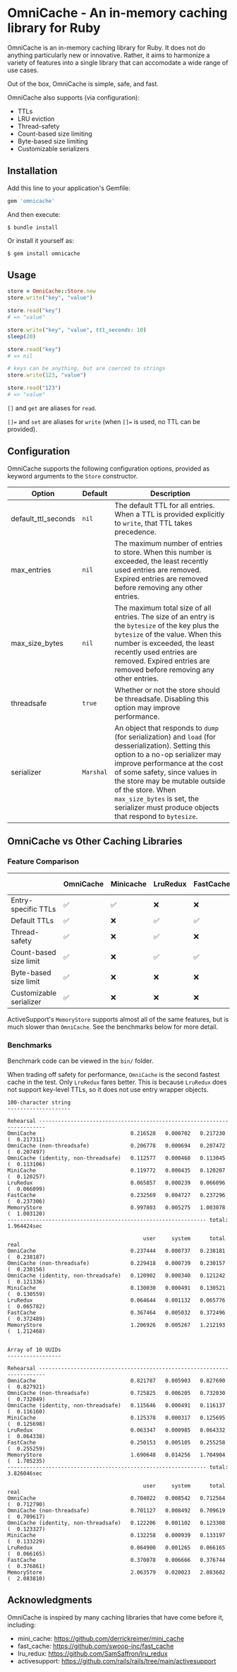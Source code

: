 # OmniCache - An in-memory caching library for Ruby

OmniCache is an in-memory caching library for Ruby. It does not do anything particularly
new or innovative. Rather, it aims to harmonize a variety of features into a single
library that can accomodate a wide range of use cases.

Out of the box, OmniCache is simple, safe, and fast.

OmniCache also supports (via configuration):

- TTLs
- LRU eviction
- Thread-safety
- Count-based size limiting
- Byte-based size limiting
- Customizable serializers

## Installation

Add this line to your application's Gemfile:

```ruby
gem 'omnicache'
```

And then execute:

    $ bundle install

Or install it yourself as:

    $ gem install omnicache

## Usage

```ruby
store = OmniCache::Store.new
store.write("key", "value")

store.read("key")
# => "value"

store.write("key", "value", ttl_seconds: 10)
sleep(20)

store.read("key")
# => nil

# keys can be anything, but are coerced to strings
store.write(123, "value")

store.read("123")
# => "value"
```

`[]` and `get` are aliases for `read`.

`[]=` and `set` are aliases for `write` (when `[]=` is used, no TTL can be provided).

## Configuration

OmniCache supports the following configuration options, provided as keyword arguments to the `Store` constructor.

| Option | Default | Description |
| ------ | ------- | ----------- |
| default_ttl_seconds | `nil` | The default TTL for all entries. When a TTL is provided explicitly to `write`, that TTL takes precedence. |
| max_entries | `nil` | The maximum number of entries to store. When this number is exceeded, the least recently used entries are removed. Expired entries are removed before removing any other entries. |
| max_size_bytes | `nil` | The maximum total size of all entries. The size of an entry is the `bytesize` of the key plus the `bytesize` of the value. When this number is exceeded, the least recently used entries are removed. Expired entries are removed before removing any other entries. |
| threadsafe | `true` | Whether or not the store should be threadsafe. Disabling this option may improve performance. |
| serializer | `Marshal` | An object that responds to `dump` (for serialization) and `load` (for desserialization). Setting this option to a no-op serializer may improve performance at the cost of some safety, since values in the store may be mutable outside of the store. When `max_size_bytes` is set, the serializer must produce objects that respond to `bytesize`.

## OmniCache vs Other Caching Libraries

### Feature Comparison

|   | OmniCache | Minicache | LruRedux | FastCache | MemoryStore (ActiveSupport) |
| - | --------- | --------- | -------- | --------- | --------------------------- |
| Entry-specific TTLs | :white_check_mark: | :white_check_mark: | :x: | :x: | :white_check_mark: |
| Default TTLs | :white_check_mark: | :x: | :white_check_mark: | :white_check_mark: | :white_check_mark: |
| Thread-safety | :white_check_mark: | :x: | :white_check_mark: | :x: | :white_check_mark: |
| Count-based size limit | :white_check_mark: | :x: | :white_check_mark: | :white_check_mark: | :x: |
| Byte-based size limit | :white_check_mark: | :x: | :x: | :x: | :white_check_mark: |
| Customizable serializer | :white_check_mark: | :x: | :x: | :x: | :white_check_mark: |

ActiveSupport's `MemoryStore` supports almost all of the same features, but is much slower than `OmniCache`. See the benchmarks below for more detail.

### Benchmarks

Benchmark code can be viewed in the `bin/` folder.

When trading off safety for performance, `OmniCache` is the second fastest cache in the test. Only `LruRedux` fares better. This is because `LruRedux` does not support key-level TTLs, so it does not use entry wrapper objects.

```
100-character string
--------------------

Rehearsal ------------------------------------------------------------------------
OmniCache                              0.216528   0.000702   0.217230 (  0.217311)
OmniCache (non-threadsafe)             0.206778   0.000694   0.207472 (  0.207497)
OmniCache (identity, non-threadsafe)   0.112577   0.000468   0.113045 (  0.113106)
MiniCache                              0.119772   0.000435   0.120207 (  0.120257)
LruRedux                               0.065857   0.000239   0.066096 (  0.066099)
FastCache                              0.232569   0.004727   0.237296 (  0.237306)
MemoryStore                            0.997803   0.005275   1.003078 (  1.003120)
--------------------------------------------------------------- total: 1.964424sec

                                           user     system      total        real
OmniCache                              0.237444   0.000737   0.238181 (  0.238187)
OmniCache (non-threadsafe)             0.229418   0.000739   0.230157 (  0.230156)
OmniCache (identity, non-threadsafe)   0.120902   0.000340   0.121242 (  0.121336)
MiniCache                              0.130030   0.000491   0.130521 (  0.130559)
LruRedux                               0.064644   0.001132   0.065776 (  0.065782)
FastCache                              0.367464   0.005032   0.372496 (  0.372489)
MemoryStore                            1.206926   0.005267   1.212193 (  1.212468)


Array of 10 UUIDs
-----------------

Rehearsal ------------------------------------------------------------------------
OmniCache                              0.821787   0.005903   0.827690 (  0.827921)
OmniCache (non-threadsafe)             0.725825   0.006205   0.732030 (  0.732049)
OmniCache (identity, non-threadsafe)   0.115646   0.000491   0.116137 (  0.116160)
MiniCache                              0.125378   0.000317   0.125695 (  0.125698)
LruRedux                               0.063347   0.000985   0.064332 (  0.064338)
FastCache                              0.250153   0.005105   0.255258 (  0.255259)
MemoryStore                            1.690648   0.014256   1.704904 (  1.705235)
--------------------------------------------------------------- total: 3.826046sec

                                           user     system      total        real
OmniCache                              0.704022   0.008542   0.712564 (  0.712790)
OmniCache (non-threadsafe)             0.701127   0.008492   0.709619 (  0.709617)
OmniCache (identity, non-threadsafe)   0.122206   0.001102   0.123308 (  0.123327)
MiniCache                              0.132258   0.000939   0.133197 (  0.133229)
LruRedux                               0.064900   0.001265   0.066165 (  0.066165)
FastCache                              0.370078   0.006666   0.376744 (  0.376861)
MemoryStore                            2.063579   0.020023   2.083602 (  2.083810)
```

## Acknowledgments

OmniCache is inspired by many caching libraries that have come before it, including:

* mini_cache: https://github.com/derrickreimer/mini_cache
* fast_cache: https://github.com/swoop-inc/fast_cache
* lru_redux: https://github.com/SamSaffron/lru_redux
* activesupport: https://github.com/rails/rails/tree/main/activesupport
